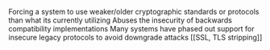 Forcing a system to use weaker/older cryptographic standards or protocols than what its currently utilizing
Abuses the insecurity of backwards compatibility implementations
Many systems have phased out support for insecure legacy protocols to avoid downgrade attacks
[[SSL, TLS  stripping]]